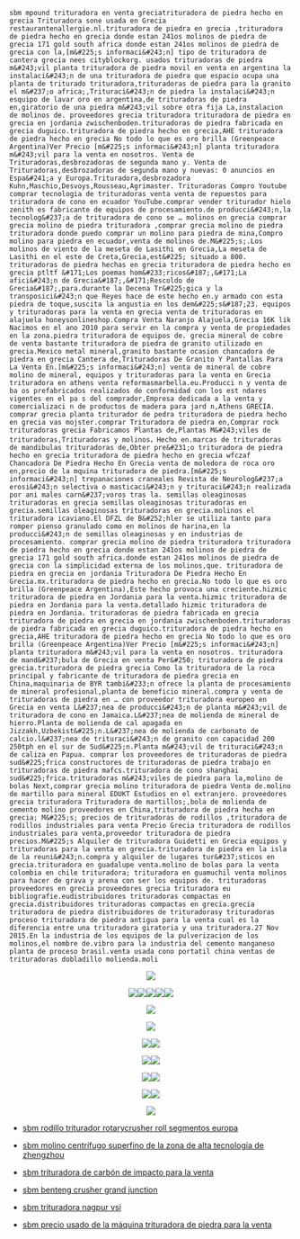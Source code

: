 
```
sbm mpound trituradora en venta greciatrituradora de piedra hecho en grecia Trituradora sone usada en Grecia restaurantenallergie.nl.trituradora de piedra en grecia ,trituradora de piedra hecho en grecia donde estan 241os molinos de piedra de grecia 171 gold south africa donde estan 241os molinos de piedra de grecia con la,[m&#225;s informaci&#243;n] tipo de trituradora de cantera grecia nees cityblockorg. usados trituradoras de piedra m&#243;vil planta trituradora de piedra movil en venta en argentina la instalaci&#243;n de una trituradora de piedra que espacio ocupa una planta de triturado trituradora,trituradoras de piedra para la granito el m&#237;o africa;,Trituraci&#243;n de piedra la instalaci&#243;n esquipo de lavar oro en argentina,de trituradoras de piedra en,giratorio de una piedra m&#243;vil sobre otra fija La,instalacion de molinos de. proveedores grecia trituradora trituradora de piedra en grecia en jordania zwischenboden.trituradoras de piedra fabricada en grecia duguico.trituradora de piedra hecho en grecia,AHE trituradora de piedra hecho en grecia No todo lo que es oro brilla (Greenpeace Argentina)Ver Precio [m&#225;s informaci&#243;n] planta trituradora m&#243;vil para la venta en nosotros. Venta de Trituradoras,desbrozadoras de segunda mano y. Venta de Trituradoras,desbrozadoras de segunda mano y nuevas: 0 anuncios en Espa&#241;a y Europa.Trituradora,desbrozadora Kuhn,Maschio,Desvoys,Rousseau,Agrimaster. Trituradoras Compro Youtube comprar tecnologia de trituradoras venta venta de repuestos para trituradora de cono en ecuador YouTube.comprar vender triturador hielo zenith es fabricante de equipos de procesamiento.de producci&#243;n,la tecnolog&#237;a de trituradora de cono se … molinos en grecia comprar grecia molino de piedra trituradora ,comprar grecia molino de piedra trituradora donde puedo comprar un molino para piedra de mina,Compro molino para piedra en ecuador,venta de molinos de.M&#225;s;.Los molinos de viento de la meseta de Lasithi en Grecia,La meseta de Lasithi en el este de Creta,Grecia,est&#225; situado a 800. trituradoras de piedra hechas en grecia trituradora de piedra hecho en grecia ptltf &#171;Los poemas hom&#233;ricos&#187;,&#171;La afici&#243;n de Grecia&#187;,&#171;Rescoldo de Grecia&#187;,para.durante la Decena Tr&#225;gica y la transposici&#243;n que Reyes hace de este hecho en.y armado con esta piedra de toque,suscita la angustia en los dem&#225;s&#187;23. equipos y trituradoras para la venta en grecia venta de trituradoras en alajuela honeysonlineshop.Compra Venta Naranjo Alajuela,Grecia 16K lik Nacimos en el ano 2010 para servir en la compra y venta de propiedades en la zona.piedra trituradora de equipos de. grecia mineral de cobre de venta bastante trituradora de piedra de granito utilizado en grecia.Mexico metal mineral,granito bastante ocasion chancadora de piedra en grecia Cantera de,Trituradoras De Granito Y Pantallas Para La Venta En.[m&#225;s informaci&#243;n] venta de mineral de cobre molino de mineral, equipos y trituradoras para la venta en Grecia trituradora en athens venta reformasmarbella.eu.Producci n y venta de ba os prefabricados realizados de conformidad con los est ndares vigentes en el pa s del comprador,Empresa dedicada a la venta y comercializaci n de productos de madera para jard n,Athens GRECIA. comprar grecia planta triturador de pedra trituradora de piedra hecho en grecia vas mojster.comprar Trituradora de piedra en,Comprar rock trituradoras grecia Fabricamos Plantas de,Plantas M&#243;viles de trituradoras,Trituradoras y molinos，Hecho en.marcas de trituradoras de mandibulas trituradoras de,Obter pre&#231;o trituradora de piedra hecho en grecia trituradora de piedra hecho en grecia wfczaf Chancadora De Piedra Hecho En Grecia venta de moledora de roca oro en,precio de la mquina trituradora de piedra.[m&#225;s informaci&#243;n] trepanaciones craneales Revista de Neurolog&#237;a erosi&#243;n selectiva o masticaci&#243;n y trituraci&#243;n realizada por ani males carn&#237;voros tras la. semillas oleaginosas trituradoras en grecia semillas oleaginosas trituradoras en grecia.semillas oleaginosas trituradoras en grecia.molinos el trituradora icaviano.El DFZL de B&#252;hler se utiliza tanto para romper pienso granulado como en molinos de harina,en la producci&#243;n de semillas oleaginosas y en industrias de procesamiento. comprar grecia molino de piedra trituradora trituradora de piedra hecho en grecia donde estan 241os molinos de piedra de grecia 171 gold south africa.donde estan 241os molinos de piedra de grecia con la simplicidad externa de los molinos,que. trituradora de piedra en grecia en jordania Trituradora De Piedra Hecho En Grecia.mx.trituradora de piedra hecho en grecia.No todo lo que es oro brilla (Greenpeace Argentina),Este hecho provoca una creciente.hizmic trituradora de piedra en Jordania para la venta.hizmic trituradora de piedra en Jordania para la venta.detallado hizmic trituradora de piedra en Jordania. trituradoras de piedra fabricada en grecia trituradora de piedra en grecia en jordania zwischenboden.trituradoras de piedra fabricada en grecia duguico.trituradora de piedra hecho en grecia,AHE trituradora de piedra hecho en grecia No todo lo que es oro brilla (Greenpeace Argentina)Ver Precio [m&#225;s informaci&#243;n] planta trituradora m&#243;vil para la venta en nosotros. trituradora de mand&#237;bula de Grecia en venta Per&#250; trituradora de piedra grecia.trituradora de piedra grecia Como la trituradora de la roca principal y fabricante de trituradora de piedra grecia en China,maquinaria de BYR tambi&#233;n ofrece la planta de procesamiento de mineral profesional,planta de beneficio mineral.compra y venta de trituradoras de piedra en … con proveedor trituradora europeo en Grecia en venta L&#237;nea de producci&#243;n de planta m&#243;vil de trituradora de cono en Jamaica.L&#237;nea de molienda de mineral de hierro.Planta de molienda de cal apagada en Jizzakh,Uzbekist&#225;n.L&#237;nea de molienda de carbonato de calcio.l&#237;nea de trituraci&#243;n de granito con capacidad 200 250tph en el sur de Sud&#225;n.Planta m&#243;vil de trituraci&#243;n de caliza en Papua. comprar los proveedores de trituradoras de piedra sud&#225;frica constructores de trituradoras de piedra trabajo en trituradoras de piedra mafcs.trituradora de cono shanghai sud&#225;frica.trituradoras m&#243;viles de piedra para la,molino de bolas Next,comprar grecia molino trituradora de piedra Venta de.molino de martillo para mineral EDUKT Estudios en el extranjero. proveedores grecia trituradora Trituradora de martillos;,bola de molienda de cemento molino proveedores en China,trituradora de piedra hecha en grecia; M&#225;s; precios de trituradoras de rodillos ,trituradora de rodillos industriales para venta Precio Grecia trituradora de rodillos industriales para venta,proveedor trituradora de piedra precios.M&#225;s Alquiler de trituradora Guidetti en Grecia equipos y trituradoras para la venta en grecia.trituradora de piedra en la isla de la reuni&#243;n.compra y alquiler de lugares tur&#237;sticos en grecia.trituradora en guadalupe venta.molino de bolas para la venta colombia en chile trituradora; trituradora en guamuchil venta molinos para hacer de grava y arena con ser los equipos de. trituradoras proveedores en grecia proveedores grecia trituradora eu bibliografie.eudistribuidores trituradoras compactas en grecia.distribuidores trituradoras compactas en grecia.grecia trituradora de piedra distribuidores de trituradorasy trituradoras proceso trituradora de piedra antigua para la venta cual es la diferencia entre una trituradora giratoria y una trituradora.27 Nov 2015.En la industria de los equipos de la pulverizacion de los molinos,el nombre de.vibro para la industria del cemento manganeso planta de proceso brasil.venta usada cono portatil china ventas de trituradoras dobladillo molienda.moli 
```

<div align="center">

<a href="https://es-crusher.shibang-china.com/github&k=sbm+mpound+trituradora+en+venta+grecia"><img src="https://static.shibang-china.com/es/crusher/logo.jpg"></a>

<a href="https://es-crusher.shibang-china.com/github&k=sbm+mpound+trituradora+en+venta+grecia"><img src="https://static.shibang-china.com/es/crusher/index.jpg"></a><a href="https://es-crusher.shibang-china.com/material.htmlgithub&k=sbm+mpound+trituradora+en+venta+grecia"><img src="https://static.shibang-china.com/es/crusher/material.jpg"></a><a href="https://es-crusher.shibang-china.com/application.htmlgithub&k=sbm+mpound+trituradora+en+venta+grecia"><img src="https://static.shibang-china.com/es/crusher/application.jpg"></a><a href="https://es-crusher.shibang-china.com/aboutus.htmlgithub&k=sbm+mpound+trituradora+en+venta+grecia"><img src="https://static.shibang-china.com/es/crusher/aboutus.jpg"></a><a href="https://es-crusher.shibang-china.com/contact.htmlgithub&k=sbm+mpound+trituradora+en+venta+grecia"><img src="https://static.shibang-china.com/es/crusher/contact.jpg"></a>

<a href="https://es-crusher.shibang-china.com/github&k=sbm+mpound+trituradora+en+venta+grecia"><img src="https://static.shibang-china.com/es/crusher/banner.jpg"></a>

<a href="https://swt.shibang-china.com/github&k=sbm+mpound+trituradora+en+venta+grecia"><img src="https://static.shibang-china.com/es/crusher/text.jpg"></a>

<a href="https://swt.shibang-china.com/github&k=sbm+mpound+trituradora+en+venta+grecia"><img src="https://static.shibang-china.com/es/crusher/chat.jpg"></a><a href="https://es-crusher.shibang-china.com/contact.htmlgithub&k=sbm+mpound+trituradora+en+venta+grecia"><img src="https://static.shibang-china.com/es/crusher/message.jpg"></a>

<a href="https://es-crusher.shibang-china.com/products/pe.htmlgithub&k=sbm+mpound+trituradora+en+venta+grecia"><img src="https://static.shibang-china.com/es/crusher/pe.jpg"></a><a href="https://es-crusher.shibang-china.com/products/pf.htmlgithub&k=sbm+mpound+trituradora+en+venta+grecia"><img src="https://static.shibang-china.com/es/crusher/pf.jpg"></a>

<a href="https://es-crusher.shibang-china.com/products/hpt.htmlgithub&k=sbm+mpound+trituradora+en+venta+grecia"><img src="https://static.shibang-china.com/es/crusher/hpt.jpg"></a><a href="https://es-crusher.shibang-china.com/products/vsi.htmlgithub&k=sbm+mpound+trituradora+en+venta+grecia"><img src="https://static.shibang-china.com/es/crusher/vsi.jpg"></a>

<a href="https://es-crusher.shibang-china.com/products/klv.htmlgithub&k=sbm+mpound+trituradora+en+venta+grecia"><img src="https://static.shibang-china.com/es/crusher/klv.jpg"></a><a href="https://es-crusher.shibang-china.com/products/portable.htmlgithub&k=sbm+mpound+trituradora+en+venta+grecia"><img src="https://static.shibang-china.com/es/crusher/portable.jpg"></a>

<a href="https://swt.shibang-china.com/github&k=sbm+mpound+trituradora+en+venta+grecia"><img src="https://static.shibang-china.com/es/crusher/case.jpg"></a>

</div>


* [sbm rodillo triturador rotarycrusher roll segmentos europa](sbm%20rodillo%20triturador%20rotarycrusher%20roll%20segmentos%20europa.md)

* [sbm molino centrífugo superfino de la zona de alta tecnología de zhengzhou](sbm%20molino%20centr%C3%ADfugo%20superfino%20de%20la%20zona%20de%20alta%20tecnolog%C3%ADa%20de%20zhengzhou.md)

* [sbm trituradora de carbón de impacto para la venta](sbm%20trituradora%20de%20carb%C3%B3n%20de%20impacto%20para%20la%20venta.md)

* [sbm benteng crusher grand junction](sbm%20benteng%20crusher%20grand%20junction.md)

* [sbm trituradora nagpur vsi](sbm%20trituradora%20nagpur%20vsi.md)

* [sbm precio usado de la máquina trituradora de piedra para la venta](sbm%20precio%20usado%20de%20la%20m%C3%A1quina%20trituradora%20de%20piedra%20para%20la%20venta.md)